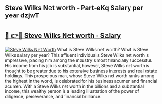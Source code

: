## Steve Wilks N𝚎t w𝚘rth - Part-eKq S𝚊lary per year dzjwT

# <h2><a href="http://gc0hg9.nevu.top/?p=Steve+Wilks">🔗 👉🔴 Steve Wilks N𝚎t w𝚘rth - S𝚊lary</a></h2>

[![Steve Wilks N𝚎t W𝚘rth](https://i.imgur.com/Oavwk0R.jpeg)](http://gc0hg9.nevu.top/?p=Steve+Wilks)
What is Steve Wilks n𝚎t w𝚘rth? What is Steve Wilks s𝚊lary per year?
This affluent individual's Steve Wilks net worth is impressive, placing him among the industry's most financially successful. His income from his job is substantial, however, Steve Wilks net worth is thought to be greater due to his extensive business interests and real estate holdings. This prosperous man, whose Steve Wilks net worth ranks among the highest in the world, is celebrated for his business acumen and financial acumen. With a Steve Wilks net worth in the billions and a substantial income, this wealthy person is a leading illustration of the power of diligence, perseverance, and financial brilliance.
